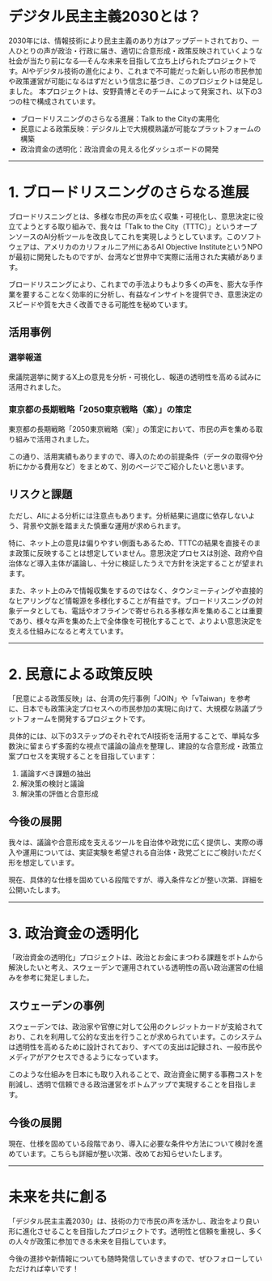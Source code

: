 # デジタル民主主義2030とは？

2030年には、情報技術により民主主義のあり方はアップデートされており、一人ひとりの声が政治・行政に届き、適切に合意形成・政策反映されていくような社会が当たり前になる―そんな未来を目指して立ち上げられたプロジェクトです。AIやデジタル技術の進化により、これまで不可能だった新しい形の市民参加や政策運営が可能になるはずだという信念に基づき、このプロジェクトは発足しました。
本プロジェクトは、安野貴博とそのチームによって発案され、以下の3つの柱で構成されています。

- ブロードリスニングのさらなる進展：Talk to the Cityの実用化
- 民意による政策反映：デジタル上で大規模熟議が可能なプラットフォームの構築
- 政治資金の透明化：政治資金の見える化ダッシュボードの開発

---

# 1. ブロードリスニングのさらなる進展

ブロードリスニングとは、多様な市民の声を広く収集・可視化し、意思決定に役立てようとする取り組みで、我々は「Talk to the City（TTTC）」というオープンソースのAI分析ツールを改良してこれを実現しようとしています。このソフトウェアは、アメリカのカリフォルニア州にあるAI Objective InstituteというNPOが最初に開発したものですが、台湾など世界中で実際に活用された実績があります。

ブロードリスニングにより、これまでの手法よりもより多くの声を、膨大な手作業を要することなく効率的に分析し、有益なインサイトを提供でき、意思決定のスピードや質を大きく改善できる可能性を秘めています。

## 活用事例

### 選挙報道
衆議院選挙に関するX上の意見を分析・可視化し、報道の透明性を高める試みに活用されました。

### 東京都の長期戦略「2050東京戦略（案）」の策定
東京都の長期戦略「2050東京戦略（案）」の策定において、市民の声を集める取り組みで活用されました。

この通り、活用実績もありますので、導入のための前提条件（データの取得や分析にかかる費用など）をまとめて、別のページでご紹介したいと思います。

## リスクと課題

ただし、AIによる分析には注意点もあります。分析結果に過度に依存しないよう、背景や文脈を踏まえた慎重な運用が求められます。

特に、ネット上の意見は偏りやすい側面もあるため、TTTCの結果を直接そのまま政策に反映することは想定していません。意思決定プロセスは別途、政府や自治体など導入主体が議論し、十分に検証したうえで方針を決定することが望まれます。

また、ネット上のみで情報収集をするのではなく、タウンミーティングや直接的なヒアリングなど情報源を多様化することが有益です。ブロードリスニングの対象データとしても、電話やオフラインで寄せられる多様な声を集めることは重要であり、様々な声を集めた上で全体像を可視化することで、よりよい意思決定を支える仕組みになると考えています。

---

# 2. 民意による政策反映

「民意による政策反映」は、台湾の先行事例「JOIN」や「vTaiwan」を参考に、日本でも政策決定プロセスへの市民参加の実現に向けて、大規模な熟議プラットフォームを開発するプロジェクトです。

具体的には、以下の3ステップのそれぞれでAI技術を活用することで、単純な多数決に留まらず多面的な視点で議論の論点を整理し、建設的な合意形成・政策立案プロセスを実現することを目指しています：

1. 議論すべき課題の抽出 
1. 解決策の検討と議論 
1. 解決策の評価と合意形成

## 今後の展開

我々は、議論や合意形成を支えるツールを自治体や政党に広く提供し、実際の導入や運用については、実証実験を希望される自治体・政党ごとにご検討いただく形を想定しています。

現在、具体的な仕様を固めている段階ですが、導入条件などが整い次第、詳細を公開いたします。

---

# 3. 政治資金の透明化

「政治資金の透明化」プロジェクトは、政治とお金にまつわる課題をボトムから解決したいと考え、スウェーデンで運用されている透明性の高い政治運営の仕組みを参考に発足しました。

## スウェーデンの事例

スウェーデンでは、政治家や官僚に対して公用のクレジットカードが支給されており、これを利用して公的な支出を行うことが求められています。このシステムは透明性を高めるために設計されており、すべての支出は記録され、一般市民やメディアがアクセスできるようになっています。

このような仕組みを日本にも取り入れることで、政治資金に関する事務コストを削減し、透明で信頼できる政治運営をボトムアップで実現することを目指します。

## 今後の展開

現在、仕様を固めている段階であり、導入に必要な条件や方法について検討を進めています。こちらも詳細が整い次第、改めてお知らせいたします。

---

# 未来を共に創る

「デジタル民主主義2030」は、技術の力で市民の声を活かし、政治をより良い形に進化させることを目指したプロジェクトです。透明性と信頼を重視し、多くの人々が政策に参加できる未来を目指しています。

今後の進捗や新情報についても随時発信していきますので、ぜひフォローしていただければ幸いです！
